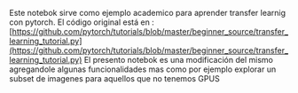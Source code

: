 Este notebok sirve como ejemplo academico para aprender transfer learnig con pytorch. El código original está en :
[https://github.com/pytorch/tutorials/blob/master/beginner_source/transfer_learning_tutorial.py](https://github.com/pytorch/tutorials/blob/master/beginner_source/transfer_learning_tutorial.py)
El presento notebok es una modificación del mismo agregandole algunas funcionalidades mas como por ejemplo explorar un subset de imagenes para aquellos que no tenemos GPUS
